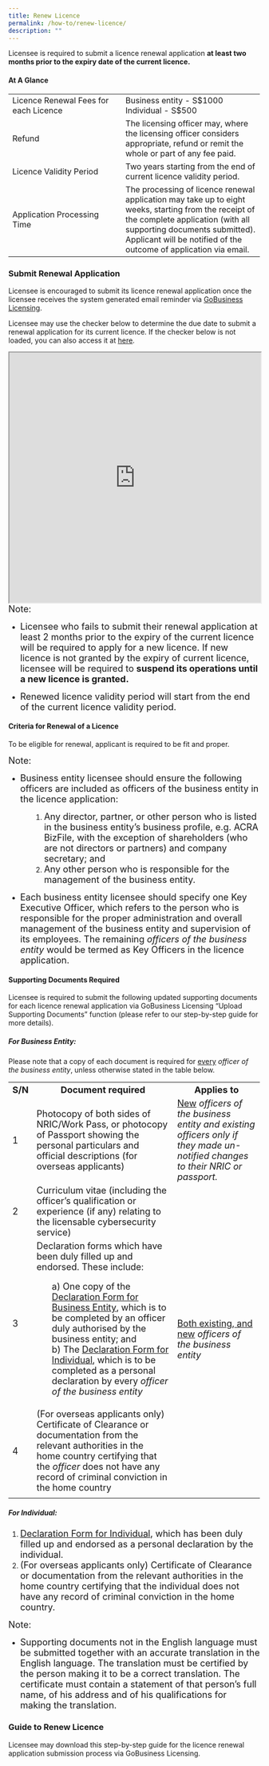 ```yaml
---
title: Renew Licence
permalink: /how-to/renew-licence/
description: ""
---
```

Licensee is required to submit a licence renewal application <b>at least two months prior to the expiry date of the current licence.</b> 

#### At A Glance
<table class="table-v">
  <tr>
    <td width="45%">Licence Renewal Fees for each Licence</td>
			<td width="55%">Business entity - S$1000<br>Individual - S$500<br></td>
  </tr>
  <tr>
    <td>Refund</td>
    <td>The licensing officer may, where the licensing officer considers appropriate, refund or remit the whole or part of any fee paid.</td>
  </tr>
  <tr>
    <td>Licence Validity Period</td>
    <td>Two years starting from the end of current licence validity period.</td>
  </tr>
    <td>Application Processing Time</td>
    <td>The processing of licence renewal application may take up to eight weeks, starting from the receipt of the complete application (with all supporting documents submitted). Applicant will be notified of the outcome of application via email.</td>
</table>

### Submit Renewal Application

Licensee is encouraged to submit its licence renewal application once the licensee receives the system generated email reminder via [GoBusiness Licensing](https://licence1.business.gov.sg/feportal/web/frontier/home). 

Licensee may use the checker below to determine the due date to submit a renewal application for its current licence. If the checker below is not loaded, you can also access it at <a href="https://www.checkfirst.gov.sg/c/33cf6582-f3e4-4018-8801-aa282865bd38">here</a>.

<iframe id="iframe" src="https://www.checkfirst.gov.sg/c/33cf6582-f3e4-4018-8801-aa282865bd38" style="width:100%;height:500px"></iframe>
<font size="4.5">Note:</font>
<ul><li><font size="4.5">Licensee who fails to submit their renewal application at least 2 months prior to the expiry of the current licence will be required to apply for a new licence. If new licence is not granted by the expiry of current licence, licensee will be required to <b>suspend its operations until a new licence is granted.</b></font></li></ul>
<ul><li><font size="4.5">Renewed licence validity period will start from the end of the current licence validity period.</font></li></ul>

#### Criteria for Renewal of a Licence 
To be eligible for renewal, applicant is required to be fit and proper.

<font size="4.5">Note:</font>
	
<ul><li><font size="4.5">Business entity licensee should ensure the following officers are included as officers of the business entity in the licence application:</font></li></ul>
<ol><ol><ol><li><font size="4.5">Any director, partner, or other person who is listed in the business entity’s business profile, e.g. ACRA BizFile, with the exception of shareholders (who are not directors or partners) and company secretary; and</font></li>
<li><font size="4.5">Any other person who is responsible for the management of the business entity.</font></li></ol></ol></ol>
<ul><li><font size="4.5">Each business entity licensee should specify one Key Executive Officer, which refers to the person who is responsible for the proper administration and overall management of the business entity and supervision of its employees. The remaining <i>officers of the business entity</i> would be termed as Key Officers in the licence application.</font></li></ul>

#### Supporting Documents Required
Licensee is required to submit the following updated supporting documents for each licence renewal application via GoBusiness Licensing “Upload Supporting Documents” function (please refer to our step-by-step guide for more details).

##### For Business Entity:

Please note that a copy of each document is required for <u>every</u> <i>officer of the business entity</i>, unless otherwise stated in the table below.
 
<table>
<tbody><tr>
	<th><b><font size="4.5">S/N</font></b></th>
	<th><b><font size="4.5">Document required</font></b></th>
	<th><b><font size="4.5">Applies to</font></b></th>
</tr>
<tr>
	<td><font size="4.5">1</font></td>
<td><font size="4.5">Photocopy of both sides of NRIC/Work Pass, or photocopy of Passport showing the personal particulars and official descriptions (for overseas applicants)</font></td>
<td><font size="4.5"><u>New</u> <i>officers of the business entity and existing officers only if they made un-notified changes to their NRIC or passport.</i></font></td>
</tr>
<tr>
<td><font size="4.5">2</font></td>
<td><font size="4.5">Curriculum vitae (including the officer’s qualification or experience (if any) relating to the licensable cybersecurity service)</font></td>
	<td rowspan="3"><font size="4.5"><u>Both existing, and new</u> <i>officers of the business entity</i></font></td>
</tr>
<tr>
	<td><font size="4.5">3</font></td>
<td><font size="4.5">Declaration forms which have been duly filled up and endorsed. These include:<br>
<ul>a)	One copy of the <a href="/files/Forms/Declaration%20Form%20for%20Business%20Entity.pdf" download>Declaration Form for Business Entity</a>, which is to be completed by an officer duly authorised by the business entity; and<br>
	b)	The <a href="/files/Forms/Declaration%20Form%20for%20Individual.pdf" download>Declaration Form for Individual</a>, which is to be completed as a personal declaration by every <i>officer of the business entity</i></ul></font>
</td>
</tr>
<tr>
<td><font size="4.5">4</font></td>
<td><font size="4.5">(For overseas applicants only) Certificate of Clearance or documentation from the relevant authorities in the home country certifying that the <i>officer</i> does not have any record of criminal conviction in the home country</font></td>
</tr>
<tr>
<td></td>
<td></td>
<td></td></tr>
</tbody>
</table>

##### For Individual:<br>
 <ol><li><font size="4.5"><a href="/files/Forms/Declaration%20Form%20for%20Individual.pdf" download>Declaration Form for Individual</a>, which has been duly filled up and endorsed as a personal declaration by the individual.</font><br></li>
<li><font size="4.5">(For overseas applicants only) Certificate of Clearance or documentation from the relevant authorities in the home country certifying that the individual does not have any record of criminal conviction in the home country.</font></li></ol>

 <font size="4.5">Note:</font>
 <ul><li><font size="4.5">Supporting documents not in the English language must be submitted together with an accurate translation in the English language. The translation must be certified by the person making it to be a correct translation. The certificate must contain a statement of that person’s full name, of his address and of his qualifications for making the translation.</font></li></ul>

### Guide to Renew Licence
Licensee may download this step-by-step guide for the licence renewal application submission process via GoBusiness Licensing.